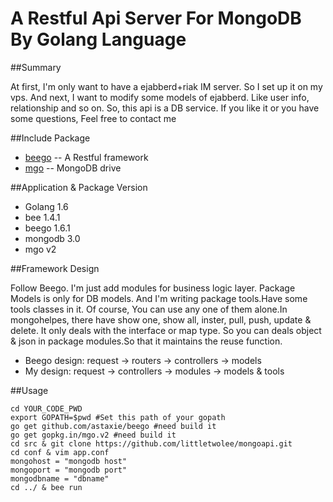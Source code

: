 # A Restful Api Server For MongoDB By Golang Language

##Summary

At first, I'm only want to have a ejabberd+riak IM server. So I set up it on my vps.
And next, I want to modify some models of ejabberd. Like user info, relationship and so on. So, this api is a DB service. If you like it or you have some questions, Feel free to contact me

##Include Package

* [beego](http://beego.me/) -- A Restful framework
* [mgo](http://labix.org/mgo) -- MongoDB drive

##Application & Package Version

* Golang 1.6
* bee 1.4.1
* beego 1.6.1
* mongodb 3.0
* mgo v2

##Framework Design

Follow Beego. I'm just add modules for business logic layer. Package Models is only for DB models. And I'm writing package tools.Have some tools classes in it. Of course, You can use any one of them alone.In mongohelpes, there have show one, show all, inster, pull, push, update & delete. It only deals with the interface or map type. So you can deals object & json in package modules.So that it maintains the reuse function.

* Beego design: request → routers → controllers → models
* My design: request → controllers → modules  → models & tools

##Usage

	cd YOUR_CODE_PWD
	export GOPATH=$pwd #Set this path of your gopath
	go get github.com/astaxie/beego #need build it
	go get gopkg.in/mgo.v2 #need build it
	cd src & git clone https://github.com/littletwolee/mongoapi.git
	cd conf & vim app.conf
	mongohost = "mongodb host"
	mongoport = "mongodb port"
	mongodbname = "dbname"
	cd ../ & bee run

